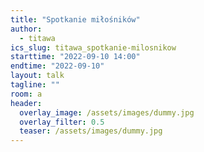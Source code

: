 ```yaml
---
title: "Spotkanie miłośników"
author: 
  - titawa
ics_slug: titawa_spotkanie-milosnikow
starttime: "2022-09-10 14:00"
endtime: "2022-09-10"
layout: talk
tagline: ""
room: a
header:
  overlay_image: /assets/images/dummy.jpg
  overlay_filter: 0.5
  teaser: /assets/images/dummy.jpg
---
```

